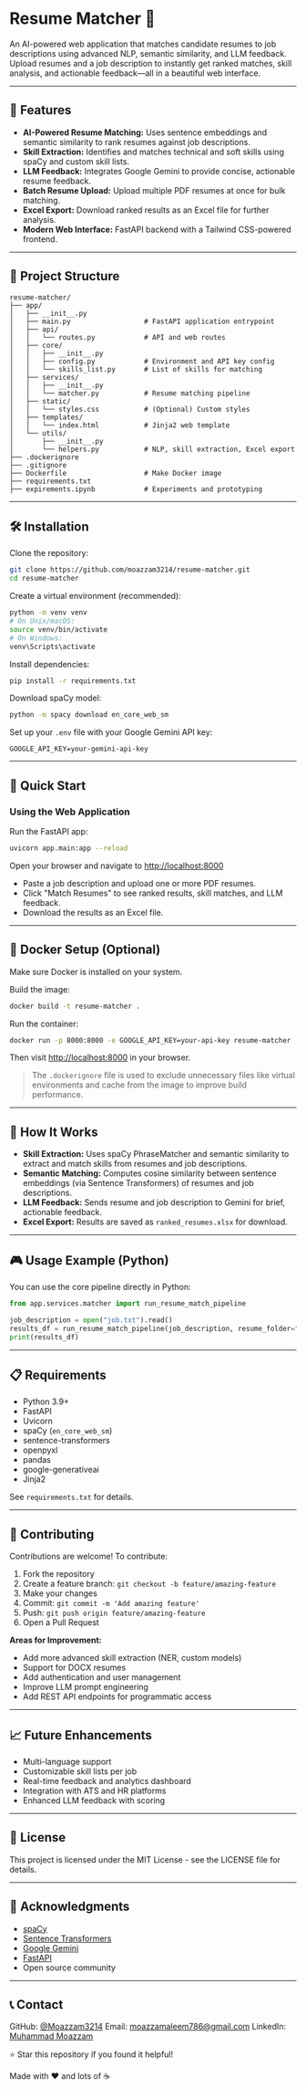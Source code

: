 # Resume Matcher 🚀

An AI-powered web application that matches candidate resumes to job descriptions using advanced NLP, semantic similarity, and LLM feedback. Upload resumes and a job description to instantly get ranked matches, skill analysis, and actionable feedback—all in a beautiful web interface.

---

## 🎯 Features

* **AI-Powered Resume Matching:** Uses sentence embeddings and semantic similarity to rank resumes against job descriptions.
* **Skill Extraction:** Identifies and matches technical and soft skills using spaCy and custom skill lists.
* **LLM Feedback:** Integrates Google Gemini to provide concise, actionable resume feedback.
* **Batch Resume Upload:** Upload multiple PDF resumes at once for bulk matching.
* **Excel Export:** Download ranked results as an Excel file for further analysis.
* **Modern Web Interface:** FastAPI backend with a Tailwind CSS-powered frontend.

---

## 📁 Project Structure

```
resume-matcher/
├── app/
│   ├── __init__.py
│   ├── main.py                  # FastAPI application entrypoint
│   ├── api/
│   │   └── routes.py            # API and web routes
│   ├── core/
│   │   ├── __init__.py
│   │   ├── config.py            # Environment and API key config
│   │   └── skills_list.py       # List of skills for matching
│   ├── services/
│   │   ├── __init__.py
│   │   └── matcher.py           # Resume matching pipeline
│   ├── static/
│   │   └── styles.css           # (Optional) Custom styles
│   ├── templates/
│   │   └── index.html           # Jinja2 web template
│   └── utils/
│       ├── __init__.py
│       └── helpers.py           # NLP, skill extraction, Excel export
├── .dockerignore
├── .gitignore
├── Dockerfile                   # Make Docker image
├── requirements.txt
├── expirements.ipynb            # Experiments and prototyping
```

---

## 🛠️ Installation

Clone the repository:

```sh
git clone https://github.com/moazzam3214/resume-matcher.git
cd resume-matcher
```

Create a virtual environment (recommended):

```sh
python -m venv venv
# On Unix/macOS:
source venv/bin/activate
# On Windows:
venv\Scripts\activate
```

Install dependencies:

```sh
pip install -r requirements.txt
```

Download spaCy model:

```sh
python -m spacy download en_core_web_sm
```

Set up your `.env` file with your Google Gemini API key:

```
GOOGLE_API_KEY=your-gemini-api-key
```

---

## 🚀 Quick Start

### Using the Web Application

Run the FastAPI app:

```sh
uvicorn app.main:app --reload
```

Open your browser and navigate to [http://localhost:8000](http://localhost:8000)

* Paste a job description and upload one or more PDF resumes.
* Click "Match Resumes" to see ranked results, skill matches, and LLM feedback.
* Download the results as an Excel file.

---

## 🐳 Docker Setup (Optional)

Make sure Docker is installed on your system.

Build the image:

```sh
docker build -t resume-matcher .
```

Run the container:

```sh
docker run -p 8000:8000 -e GOOGLE_API_KEY=your-api-key resume-matcher
```

Then visit [http://localhost:8000](http://localhost:8000) in your browser.

> The `.dockerignore` file is used to exclude unnecessary files like virtual environments and cache from the image to improve build performance.

---

## 🧠 How It Works

* **Skill Extraction:** Uses spaCy PhraseMatcher and semantic similarity to extract and match skills from resumes and job descriptions.
* **Semantic Matching:** Computes cosine similarity between sentence embeddings (via Sentence Transformers) of resumes and job descriptions.
* **LLM Feedback:** Sends resume and job description to Gemini for brief, actionable feedback.
* **Excel Export:** Results are saved as `ranked_resumes.xlsx` for download.

---

## 🎮 Usage Example (Python)

You can use the core pipeline directly in Python:

```python
from app.services.matcher import run_resume_match_pipeline

job_description = open("job.txt").read()
results_df = run_resume_match_pipeline(job_description, resume_folder="resumes")
print(results_df)
```

---

## 📋 Requirements

* Python 3.9+
* FastAPI
* Uvicorn
* spaCy (`en_core_web_sm`)
* sentence-transformers
* openpyxl
* pandas
* google-generativeai
* Jinja2

See `requirements.txt` for details.

---

## 🤝 Contributing

Contributions are welcome! To contribute:

1. Fork the repository
2. Create a feature branch: `git checkout -b feature/amazing-feature`
3. Make your changes
4. Commit: `git commit -m 'Add amazing feature'`
5. Push: `git push origin feature/amazing-feature`
6. Open a Pull Request

**Areas for Improvement:**

* Add more advanced skill extraction (NER, custom models)
* Support for DOCX resumes
* Add authentication and user management
* Improve LLM prompt engineering
* Add REST API endpoints for programmatic access

---

## 📈 Future Enhancements

* Multi-language support
* Customizable skill lists per job
* Real-time feedback and analytics dashboard
* Integration with ATS and HR platforms
* Enhanced LLM feedback with scoring

---

## 📄 License

This project is licensed under the MIT License - see the LICENSE file for details.

---

## 🙏 Acknowledgments

* [spaCy](https://spacy.io/)
* [Sentence Transformers](https://www.sbert.net/)
* [Google Gemini](https://ai.google.dev/)
* [FastAPI](https://fastapi.tiangolo.com/)
* Open source community

---

## 📞 Contact

GitHub: [@Moazzam3214](https://github.com/Moazzam3214)
Email: [moazzamaleem786@gmail.com](mailto:moazzamaleem786@gmail.com)
LinkedIn: [Muhammad Moazzam](https://www.linkedin.com/in/muhammad-moazzam-492b0724b/)

⭐ Star this repository if you found it helpful!

Made with ❤️ and lots of ☕
